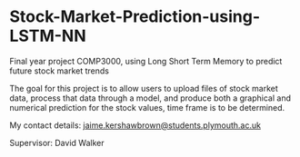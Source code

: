 # Stock-Market-Prediction-using-LSTM-NN
Final year project COMP3000, using Long Short Term Memory to predict future stock market trends

The goal for this project is to allow users to upload files of stock market data, process that data through a model, 
and produce both a graphical and numerical prediction for the stock values, time frame is to be determined.

My contact details: jaime.kershawbrown@students.plymouth.ac.uk

Supervisor: David Walker